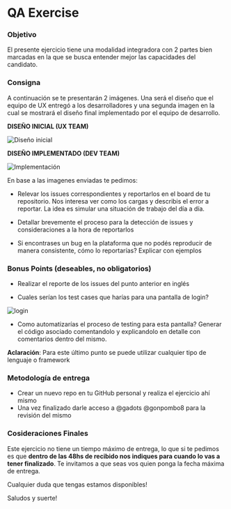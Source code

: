 # QA Exercise

### Objetivo
El presente ejercicio tiene una modalidad integradora con 2 partes bien marcadas en la que se busca entender mejor las capacidades del candidato.

### Consigna

A continuación se te presentarán 2 imágenes. Una será el diseño que el equipo de UX entregó a los desarrolladores y una segunda imagen en la cual se mostrará el diseño final implementado por el equipo de desarrollo.

**DISEÑO INICIAL (UX TEAM)**

![Diseño inicial](DESIGN.png)

**DISEÑO IMPLEMENTADO (DEV TEAM)**

![Implementación](DEV.png)

En base a las imagenes enviadas te pedimos:
- Relevar los issues correspondientes y reportarlos en el board de tu repositorio. Nos interesa ver como los cargas y describis el error a reportar. La idea es simular una situación de trabajo del día a día.

- Detallar brevemente el proceso para la detección de issues y consideraciones a la hora de reportarlos

- Si encontrases un bug en la plataforma que no podés reproducir de manera consistente, cómo lo reportarías? Explicar con ejemplos


### Bonus Points (deseables, no obligatorios)

- Realizar el reporte de los issues del punto anterior en inglés

- Cuales serían los test cases que harías para una pantalla de login?

![login](log-in-improvement.png)

- Como automatizarías el proceso de testing para esta pantalla? Generar el código asociado comentandolo y explicandolo en detalle con comentarios dentro del mismo.

**Aclaración**: Para este último punto se puede utilizar cualquier tipo de lenguaje o framework

### Metodología de entrega
- Crear un nuevo repo en tu GitHub personal y realiza el ejercicio ahí mismo
- Una vez finalizado darle acceso a @gadots @gonpombo8 para la revisión del mismo

### Cosideraciones Finales 

Este ejercicio no tiene un tiempo máximo de entrega, lo que si te pedimos es que **dentro de las 48hs de recibido nos indiques para cuando lo vas a tener finalizado**. Te invitamos a que seas vos quien ponga la fecha máxima de entrega.

Cualquier duda que tengas estamos disponibles!

Saludos y suerte!
